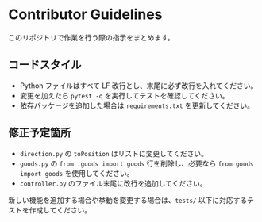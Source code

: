 # Contributor Guidelines

このリポジトリで作業を行う際の指示をまとめます。

## コードスタイル
- Python ファイルはすべて LF 改行とし、末尾に必ず改行を入れてください。
- 変更を加えたら `pytest -q` を実行してテストを確認してください。
- 依存パッケージを追加した場合は `requirements.txt` を更新してください。

## 修正予定箇所
- `direction.py` の `toPosition` はリストに変更してください。
- `goods.py` の `from .goods import goods` 行を削除し、必要なら `from goods import goods` を使用してください。
- `controller.py` のファイル末尾に改行を追加してください。

新しい機能を追加する場合や挙動を変更する場合は、`tests/` 以下に対応するテストを作成してください。
